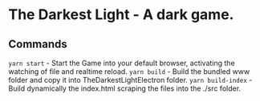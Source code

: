 # The Darkest Light - A dark game. #

## Commands ##
`yarn start` - Start the Game into your default browser, activating the watching of file and realtime reload.
`yarn build` - Build the bundled www folder and copy it into TheDarkestLightElectron folder.
`yarn build-index` - Build dynamically the index.html scraping the files into the ./src folder.
